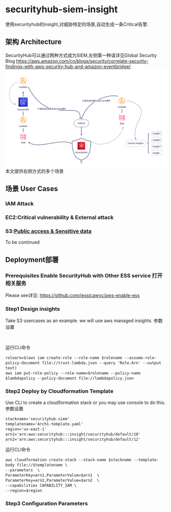 # securityhub-siem-insight
使用securityhub的insight,对威胁特定的场景,自动生成一条Critical告警.
## 架构 Architecture
SecurityHub可以通过两种方式成为SIEM,左侧第一种请详见Global Security Blog
https://aws.amazon.com/cn/blogs/security/correlate-security-findings-with-aws-security-hub-and-amazon-eventbridge/
![arch](/SIEM-2-Architecture.png)
本文提供右侧方式的多个场景
## 场景 User Cases
### IAM Attack
### EC2:Critical vulnerability & External attack
### S3:[Public access & Sensitive data](/s3/Readme.md)
To be continued

## Deployment部署
### Prerequisites Enable SecurityHub with Other ESS service 打开相关服务
Please see详见: https://github.com/jessicawyc/aws-enable-ess

### Step1 Design insights
Take S3 usercases as an example. we will use aws managed insights.
参数设置
```


```
运行CLI命令

```
rolearn=$(aws iam create-role --role-name $rolename --assume-role-policy-document file://trust-lambda.json --query 'Role.Arn' --output text)
aws iam put-role-policy --role-name=$rolename --policy-name $lambdapolicy --policy-document file://lambdapolicy.json
```

### Step2 Deploy by Cloudformation Template
Use CLI to create a cloudformation stack or you may use console to do this.
参数设置
```
stackname='securityhub-siem'
templatename='Arch1-template.yaml'
region='us-east-1'
arn1='arn:aws:securityhub:::insight/securityhub/default/10'
arn2='arn:aws:securityhub:::insight/securityhub/default/12'
```
运行CLI命令

```
aws cloudformation create-stack --stack-name $stackname --template-body file://$templatename \
--parameters  \
ParameterKey=arn1,ParameterValue=$arn1  \
ParameterKey=arn2,ParameterValue=$arn2  \
--capabilities CAPABILITY_IAM \
--region=$region
```
### Step3 Configuration Parameters

